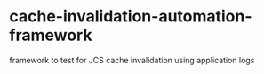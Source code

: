 # cache-invalidation-automation-framework
framework to test for JCS cache invalidation using application logs
